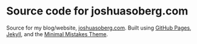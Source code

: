 # Source code for joshuasoberg.com

Source for my blog/website, [joshuasoberg.com](https://joshuasoberg.com/). Built using [GitHub Pages](https://pages.github.com/), [Jekyll](https://github.com/jekyll/jekyll), and the [Minimal Mistakes Theme](https://github.com/mmistakes/minimal-mistakes).